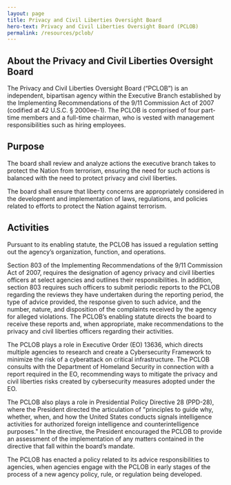 ```yaml
---
layout: page
title: Privacy and Civil Liberties Oversight Board
hero-text: Privacy and Civil Liberties Oversight Board (PCLOB)
permalink: /resources/pclob/
---
```

## About the Privacy and Civil Liberties Oversight Board
The Privacy and Civil Liberties Oversight Board (“PCLOB”) is an independent, bipartisan agency within the Executive Branch established by the Implementing Recommendations of the 9/11 Commission Act of 2007 (codified at 42 U.S.C. § 2000ee-1). The PCLOB is comprised of four part-time members and a full-time chairman, who is vested with management responsibilities such as hiring employees.

## Purpose
The board shall review and analyze actions the executive branch takes to protect the Nation from terrorism, ensuring the need for such actions is balanced with the need to protect privacy and civil liberties.

The board shall ensure that liberty concerns are appropriately considered in the development and implementation of laws, regulations, and policies related to efforts to protect the Nation against terrorism.

## Activities
Pursuant to its enabling statute, the PCLOB has issued a regulation setting out the agency’s organization, function, and operations.

Section 803 of the Implementing Recommendations of the 9/11 Commission Act of 2007, requires the designation of agency privacy and civil liberties officers at select agencies and outlines their responsibilities.  In addition, section 803 requires such officers to submit periodic reports to the PCLOB regarding the reviews they have undertaken during the reporting period, the type of advice provided, the response given to such advice, and the number, nature, and disposition of the complaints received by the agency for alleged violations. The PCLOB’s enabling statute directs the board to receive these reports and, when appropriate, make recommendations to the privacy and civil liberties officers regarding their activities.

The PCLOB plays a role in Executive Order (EO) 13636, which directs multiple agencies to research and create a Cybersecurity Framework to minimize the risk of a cyberattack on critical infrastructure. The PCLOB consults with the Department of Homeland Security in connection with a report required in the EO, recommending ways to mitigate the privacy and civil liberties risks created by cybersecurity measures adopted under the EO.

The PCLOB also plays a role in Presidential Policy Directive 28 (PPD-28), where the President directed the articulation of "principles to guide why, whether, when, and how the United States conducts signals intelligence activities for authorized foreign intelligence and counterintelligence purposes." In the directive, the President encouraged the PCLOB to provide an assessment of the implementation of any matters contained in the directive that fall within the board’s mandate.

The PCLOB has enacted a policy related to its advice responsibilities to agencies, when agencies engage with the PCLOB in early stages of the process of a new agency policy, rule, or regulation being developed.
